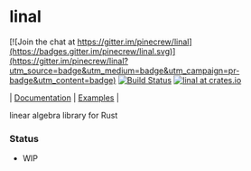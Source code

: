 # linal

[![Join the chat at https://gitter.im/pinecrew/linal](https://badges.gitter.im/pinecrew/linal.svg)](https://gitter.im/pinecrew/linal?utm_source=badge&utm_medium=badge&utm_campaign=pr-badge&utm_content=badge)
[![Build Status](https://travis-ci.org/pinecrew/linal.svg?branch=master)](https://travis-ci.org/pinecrew/linal)
[![linal at crates.io](https://img.shields.io/crates/v/linal.svg)](https://crates.io/linal)

| [Documentation](https://pinecrew.github.io/linal/linal/) | [Examples](./examples) |

linear algebra library for Rust

### Status
* WIP
